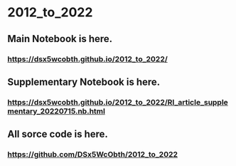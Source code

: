# 2012_to_2022
## Main Notebook is here.
### https://dsx5wcobth.github.io/2012_to_2022/

## Supplementary Notebook is here.
### https://dsx5wcobth.github.io/2012_to_2022/RI_article_supplementary_20220715.nb.html

## All sorce code is here.
### https://github.com/DSx5WcObth/2012_to_2022

